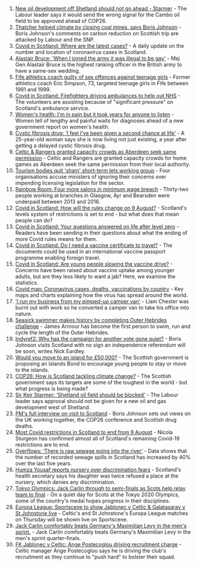 1. [New oil development off Shetland should not go ahead - Starmer](https://www.bbc.co.uk/news/uk-scotland-scotland-politics-58103843) - The Labour leader says it would send the wrong signal for the Cambo oil field to be approved ahead of COP26.
2. [Thatcher helped climate by closing coal mines, says Boris Johnson](https://www.bbc.co.uk/news/uk-politics-58107009) - Boris Johnson's comments on carbon reduction on Scottish trip are attacked by Labour and the SNP.
3. [Covid in Scotland: Where are the latest cases?](https://www.bbc.co.uk/news/uk-scotland-53511877) - A daily update on the number and location of coronavirus cases in Scotland.
4. [Alastair Bruce: 'When I joined the army it was illegal to be gay'](https://www.bbc.co.uk/news/uk-scotland-edinburgh-east-fife-58081185) - Maj Gen Alastair Bruce is the highest ranking officer in the British army to have a same-sex wedding.
5. [Fife athletics coach guilty of sex offences against teenage girls](https://www.bbc.co.uk/news/uk-scotland-58107370) - Former athletics coach Eric Simpson, 73, targeted teenage girls in Fife between 1981 and 1999.
6. [Covid in Scotland: Firefighters driving ambulances to help out NHS](https://www.bbc.co.uk/news/uk-scotland-58103353) - The volunteers are assisting because of "significant pressure" on Scotland's ambulance service.
7. [Women's health: I'm in pain but it took years for anyone to listen](https://www.bbc.co.uk/news/uk-scotland-58101414) - Women tell of lengthy and painful waits for diagnoses ahead of a new government report on women's health.
8. [Cystic fibrosis drug: 'I feel I've been given a second chance at life'](https://www.bbc.co.uk/news/uk-scotland-north-east-orkney-shetland-58084089) - A 25-year-old woman says she is now living not just existing, a year after getting a delayed cystic fibrosis drug.
9. [Celtic & Rangers granted capacity crowds as Aberdeen seek same permission](https://www.bbc.co.uk/sport/football/58100937) - Celtic and Rangers are granted capacity crowds for home games as Aberdeen seek the same permission from their local authority.
10. [Tourism bodies quit 'sham' short-term lets working group](https://www.bbc.co.uk/news/uk-scotland-scotland-business-58101637) - Four organisations accuse ministers of ignoring their concerns over impending licensing legislation for the sector.
11. [Rainbow Room: Four more salons in minimum wage breach](https://www.bbc.co.uk/news/uk-scotland-58094836) - Thirty-two people working at branches in Glasgow, Ayr and Bearsden were underpaid between 2013 and 2016.
12. [Covid in Scotland: How will the rules change on 9 August?](https://www.bbc.co.uk/news/uk-scotland-53166816) - Scotland's levels system of restrictions is set to end - but what does that mean people can do?
13. [Covid in Scotland: Your questions answered on life after level zero](https://www.bbc.co.uk/news/uk-scotland-58071989) - Readers have been sending in their questions about what the ending of more Covid rules means for them.
14. [Covid in Scotland: Do I need a vaccine certificate to travel?](https://www.bbc.co.uk/news/uk-scotland-57519070) - The documents could be used in an international vaccine passport programme enabling foreign travel.
15. [Covid in Scotland: Are young people slowing the vaccine drive?](https://www.bbc.co.uk/news/uk-scotland-57915106) - Concerns have been raised about vaccine uptake among younger adults, but are they less likely to want a jab? Here, we examine the statistics.
16. [Covid map: Coronavirus cases, deaths, vaccinations by country](https://www.bbc.co.uk/news/world-51235105) - Key maps and charts explaining how the virus has spread around the world.
17. ['I run my business from my pimped-up camper van'](https://www.bbc.co.uk/news/uk-scotland-58025876) - Liam Chester was burnt out with work so he converted a camper van to take his office into nature.
18. [Seasick swimmer makes history by completing Outer Hebrides challenge](https://www.bbc.co.uk/news/uk-scotland-edinburgh-east-fife-58059477) - James Armour has become the first person to swim, run and cycle the length of the Outer Hebrides.
19. [Indyref2: Why has the campaign for another vote gone quiet?](https://www.bbc.co.uk/news/uk-politics-58079551) - Boris Johnson visits Scotland with no sign an independence referendum will be soon, writes Nick Eardley.
20. [Would you move to an island for £50,000?](https://www.bbc.co.uk/news/uk-scotland-highlands-islands-58070578) - The Scottish government is proposing an Islands Bond to encourage young people to stay or move to the islands.
21. [COP26: How is Scotland tackling climate change?](https://www.bbc.co.uk/news/uk-scotland-57970435) - The Scottish government says its targets are some of the toughest in the world - but what progress is being made?
22. [Sir Keir Starmer: 'Shetland oil field should be blocked'](https://www.bbc.co.uk/news/uk-scotland-58103993) - The Labour leader says approval should not be given for a new oil and gas development west of Shetland.
23. [PM's full interview on visit to Scotland](https://www.bbc.co.uk/news/uk-scotland-58094228) - Boris Johnson sets out views on the UK working together, the COP26 conference and Scottish drug deaths.
24. [Most Covid restrictions in Scotland to end from 9 August](https://www.bbc.co.uk/news/uk-scotland-58077159) - Nicola Sturgeon has confirmed almost all of Scotland's remaining Covid-19 restrictions are to end.
25. [Overflows: ‘There is raw sewage going into the river’](https://www.bbc.co.uk/news/uk-scotland-58061389) - Data shows that the number of recorded sewage spills in Scotland has increased by 40% over the last five years.
26. [Humza Yousaf reports nursery over discrimination fears](https://www.bbc.co.uk/news/uk-scotland-58064620) - Scotland's health secretary says his daughter was twice refused a place at the nursery, which denies any discrimination.
27. [Tokyo Olympics: Jack Carlin through to semi-finals as Scots help relay team to final](https://www.bbc.co.uk/sport/olympics/58098268) - On a quiet day for Scots at the Tokyo 2020 Olympics, some of the country's medal hopes progress in their disciplines.
28. [Europa League: Sportscene to show Jablonec v Celtic & Galatasaray v St Johnstone live](https://www.bbc.co.uk/sport/football/58040776) - Celtic's and St Johnstone's Europa League matches on Thursday will be shown live on Sportscene.
29. [Jack Carlin comfortably beats Germany's Maximilian Levy in the men's sprint.](https://www.bbc.co.uk/sport/av/olympics/58100603) - Jack Carlin comfortably beats Germany's Maximilian Levy in the men's sprint quarter-finals.
30. [FK Jablonec v Celtic: Ange Postecoglou driving recruitment charge](https://www.bbc.co.uk/sport/football/58007178) - Celtic manager Ange Postecoglou says he is driving the club's recruitment as they continue to "push hard" to bolster their squad.
